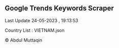 

## Google Trends Keywords Scraper 
 
Last Update 24-05-2023 , 19:13:53

Country List :
VIETNAM.json



© Abdul Muttaqin 

